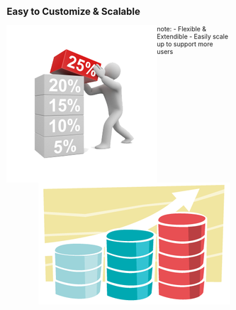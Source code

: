 ##  Easy to Customize & Scalable

<img style="background:none; border:none; box-shadow:none; float:left; max-height:150;" src="resources/productivity.png">    

<img style="background:none; border:none; box-shadow:none; float:right; max-height:150;" src="resources/scalable.png">    

note:
    - Flexible & Extendible
    - Easily scale up to support more users 
